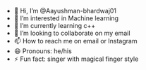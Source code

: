 - 👋 Hi, I’m @Aayushman-bhardwaj01
- 👀 I’m interested in Machine learning 
- 🌱 I’m currently learning c++
- 💞️ I’m looking to collaborate on my email
- 📫 How to reach me on email or Instagram 
- 😄 Pronouns: he/his
- ⚡ Fun fact: singer with magical finger style 

<!---
Aayushman-bhardwaj01/Aayushman-bhardwaj01 is a ✨ special ✨ repository because its `README.md` (this file) appears on your GitHub profile.
You can click the Preview link to take a look at your changes.
--->
